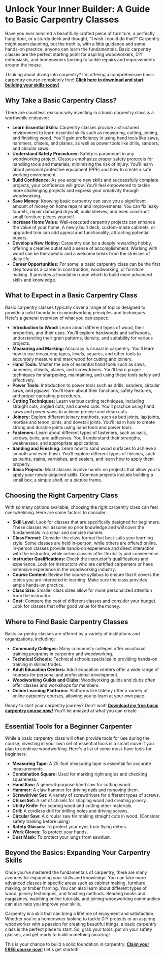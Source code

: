 # Unlock Your Inner Builder: A Guide to Basic Carpentry Classes

Have you ever admired a beautifully crafted piece of furniture, a perfectly hung door, or a sturdy deck and thought, "I wish I could do that?" Carpentry might seem daunting, but the truth is, with a little guidance and some hands-on practice, anyone can learn the fundamentals. Basic carpentry classes are the perfect starting point for aspiring woodworkers, DIY enthusiasts, and homeowners looking to tackle repairs and improvements around the house.

Thinking about diving into carpentry?  I'm offering a comprehensive basic carpentry course completely free! **[Click here to download and start building your skills today!](https://udemywork.com/basic-carpentry-classes)**

## Why Take a Basic Carpentry Class?

There are countless reasons why investing in a basic carpentry class is a worthwhile endeavor:

*   **Learn Essential Skills:** Carpentry classes provide a structured environment to learn essential skills such as measuring, cutting, joining, and finishing wood. You'll gain proficiency in using hand tools like saws, hammers, chisels, and planes, as well as power tools like drills, sanders, and circular saws.
*   **Understand Safety Procedures:** Safety is paramount in any woodworking project. Classes emphasize proper safety protocols for handling tools and materials, minimizing the risk of injury. You'll learn about personal protective equipment (PPE) and how to create a safe working environment.
*   **Build Confidence:** As you acquire new skills and successfully complete projects, your confidence will grow. You'll feel empowered to tackle more challenging projects and express your creativity through woodworking.
*   **Save Money:** Knowing basic carpentry can save you a significant amount of money on home repairs and improvements. You can fix leaky faucets, repair damaged drywall, build shelves, and even construct small furniture pieces yourself.
*   **Increase Home Value:** Well-executed carpentry projects can enhance the value of your home. A newly built deck, custom-made cabinets, or upgraded trim can add appeal and functionality, attracting potential buyers.
*   **Develop a New Hobby:** Carpentry can be a deeply rewarding hobby, offering a creative outlet and a sense of accomplishment. Working with wood can be therapeutic and a welcome break from the stresses of daily life.
*   **Career Opportunities:** For some, a basic carpentry class can be the first step towards a career in construction, woodworking, or furniture making. It provides a foundation upon which to build more advanced skills and knowledge.

## What to Expect in a Basic Carpentry Class

Basic carpentry classes typically cover a range of topics designed to provide a solid foundation in woodworking principles and techniques. Here's a general overview of what you can expect:

*   **Introduction to Wood:** Learn about different types of wood, their properties, and their uses. You'll explore hardwoods and softwoods, understanding their grain patterns, density, and suitability for various projects.
*   **Measuring and Marking:** Accuracy is crucial in carpentry. You'll learn how to use measuring tapes, levels, squares, and other tools to accurately measure and mark wood for cutting and joinery.
*   **Hand Tools:** Master the use of essential hand tools such as saws, hammers, chisels, planes, and screwdrivers. You'll learn proper techniques for sharpening, maintaining, and using these tools safely and effectively.
*   **Power Tools:** Introduction to power tools such as drills, sanders, circular saws, and jigsaws. You'll learn about their functions, safety features, and proper operating procedures.
*   **Cutting Techniques:** Learn various cutting techniques, including straight cuts, angled cuts, and curved cuts. You'll practice using hand saws and power saws to achieve precise and clean cuts.
*   **Joinery:** Explore different joinery methods, such as butt joints, lap joints, mortise and tenon joints, and dovetail joints. You'll learn how to create strong and durable joints using hand tools and power tools.
*   **Fasteners:** Learn about different types of fasteners, such as nails, screws, bolts, and adhesives. You'll understand their strengths, weaknesses, and appropriate applications.
*   **Sanding and Finishing:** Learn how to sand wood surfaces to achieve a smooth and even finish. You'll explore different types of finishes, such as paints, stains, varnishes, and sealers, and learn how to apply them properly.
*   **Basic Projects:** Most classes involve hands-on projects that allow you to apply your newly acquired skills. Common projects include building a small box, a simple shelf, or a picture frame.

## Choosing the Right Carpentry Class

With so many options available, choosing the right carpentry class can feel overwhelming. Here are some factors to consider:

*   **Skill Level:** Look for classes that are specifically designed for beginners. These classes will assume no prior knowledge and will cover the fundamentals in a clear and concise manner.
*   **Class Format:** Consider the class format that best suits your learning style. Some classes are held in-person, while others are offered online. In-person classes provide hands-on experience and direct interaction with the instructor, while online classes offer flexibility and convenience.
*   **Instructor Qualifications:** Check the instructor's qualifications and experience. Look for instructors who are certified carpenters or have extensive experience in the woodworking industry.
*   **Course Content:** Review the course syllabus to ensure that it covers the topics you are interested in learning. Make sure the class provides ample hands-on practice.
*   **Class Size:** Smaller class sizes allow for more personalized attention from the instructor.
*   **Cost:** Compare the cost of different classes and consider your budget. Look for classes that offer good value for the money.

## Where to Find Basic Carpentry Classes

Basic carpentry classes are offered by a variety of institutions and organizations, including:

*   **Community Colleges:** Many community colleges offer vocational training programs in carpentry and woodworking.
*   **Technical Schools:** Technical schools specialize in providing hands-on training in skilled trades.
*   **Adult Education Centers:** Adult education centers offer a wide range of courses for personal and professional development.
*   **Woodworking Guilds and Clubs:** Woodworking guilds and clubs often offer classes and workshops for members.
*   **Online Learning Platforms:** Platforms like Udemy offer a variety of online carpentry courses, allowing you to learn at your own pace.

Ready to start your carpentry journey? Don't wait! **[Download my free basic carpentry course now!](https://udemywork.com/basic-carpentry-classes)** You'll be amazed at what you can create.

## Essential Tools for a Beginner Carpenter

While a basic carpentry class will often provide tools for use during the course, investing in your own set of essential tools is a smart move if you plan to continue woodworking. Here's a list of some must-have tools for beginners:

*   **Measuring Tape:** A 25-foot measuring tape is essential for accurate measurements.
*   **Combination Square:** Used for marking right angles and checking squareness.
*   **Hand Saw:** A general-purpose hand saw for cutting wood.
*   **Hammer:** A claw hammer for driving nails and removing them.
*   **Screwdriver Set:** A variety of screwdrivers for different types of screws.
*   **Chisel Set:** A set of chisels for shaping wood and creating joinery.
*   **Utility Knife:** For scoring wood and cutting other materials.
*   **Drill:** A cordless drill for drilling holes and driving screws.
*   **Circular Saw:** A circular saw for making straight cuts in wood. (Consider safety training before using)
*   **Safety Glasses:** To protect your eyes from flying debris.
*   **Work Gloves:** To protect your hands.
*   **Dust Mask:** To protect your lungs from sawdust.

## Beyond the Basics: Expanding Your Carpentry Skills

Once you've mastered the fundamentals of carpentry, there are many avenues for expanding your skills and knowledge. You can take more advanced classes in specific areas such as cabinet making, furniture making, or timber framing. You can also learn about different types of wood, joinery techniques, and finishing methods. Reading books and magazines, watching online tutorials, and joining woodworking communities can also help you improve your skills.

Carpentry is a skill that can bring a lifetime of enjoyment and satisfaction. Whether you're a homeowner looking to tackle DIY projects or an aspiring woodworker with a passion for creating beautiful things, a basic carpentry class is the perfect place to start. So, grab your tools, put on your safety glasses, and get ready to build something amazing!

This is your chance to build a solid foundation in carpentry.  **[Claim your FREE course now!](https://udemywork.com/basic-carpentry-classes)** Let's get started!
